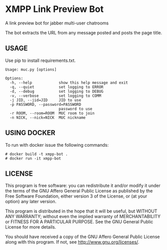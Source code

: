XMPP Link Preview Bot
=====================
A link preview bot for jabber multi-user chatrooms

The bot extracts the URL from any message posted and posts the page title.

USAGE
-----
Use pip to install requirements.txt.

```
Usage: muc.py [options]

Options:
  -h, --help            show this help message and exit
  -q, --quiet           set logging to ERROR
  -d, --debug           set logging to DEBUG
  -v, --verbose         set logging to COMM
  -j JID, --jid=JID     JID to use
  -p PASSWORD, --password=PASSWORD
                        password to use
  -r ROOM, --room=ROOM  MUC room to join
  -n NICK, --nick=NICK  MUC nickname
```

USING DOCKER
------------
To run with docker issue the following commands:
```
# docker build -t xmpp-bot .
# docker run -it xmpp-bot
```

LICENSE
-------

This program is free software: you can redistribute it and/or modify it under
the terms of the GNU Affero General Public License as published by the Free
Software Foundation, either version 3 of the License, or (at your option) any
later version.

This program is distributed in the hope that it will be useful, but WITHOUT ANY
WARRANTY; without even the implied warranty of MERCHANTABILITY or FITNESS FOR A
PARTICULAR PURPOSE. See the GNU General Public License for more details.

You should have received a copy of the GNU Affero General Public License along
with this program. If not, see <http://www.gnu.org/licenses/>.

